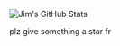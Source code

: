 ![Jim's GitHub Stats](https://github-readme-stats.vercel.app/api?username=jim-othy&show_icons=true&theme=radical)

plz give something a star fr
